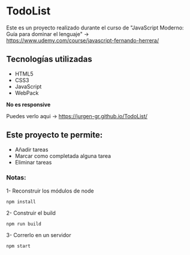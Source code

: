 # TodoList
Este es un proyecto realizado durante el curso de "JavaScript Moderno: Guía para dominar el lenguaje"
->  https://www.udemy.com/course/javascript-fernando-herrera/

## Tecnologías utilizadas
* HTML5
* CSS3
* JavaScript
* WebPack

**No es responsive**

Puedes verlo aqui -> https://jurgen-gr.github.io/TodoList/

## Este proyecto te permite: 
  * Añadir tareas
  * Marcar como completada alguna tarea
  * Eliminar tareas

### Notas:

1- Reconstruir los módulos de node

```
npm install
```

2- Construir el build

```
npm run build
```
3- Correrlo en un servidor

```
npm start
```
